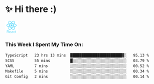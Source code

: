 <h1 align="left">✨ Hi there :)</h1>

  <a href="https://reactjs.org/" target="_blank" rel="noreferrer">   
    <img src="https://raw.githubusercontent.com/devicons/devicon/master/icons/react/react-original-wordmark.svg" alt="react" width="40"     
    height="40"/></a>
 
<h3 align="left">This Week I Spent My Time On:</h3>
<!--START_SECTION:waka-->

```txt
TypeScript   23 hrs 13 mins  ███████████████████████▓░   95.13 %
SCSS         55 mins         █░░░░░░░░░░░░░░░░░░░░░░░░   03.79 %
YAML         7 mins          ░░░░░░░░░░░░░░░░░░░░░░░░░   00.52 %
Makefile     5 mins          ░░░░░░░░░░░░░░░░░░░░░░░░░   00.34 %
Git Config   2 mins          ░░░░░░░░░░░░░░░░░░░░░░░░░   00.14 %
```

<!--END_SECTION:waka-->

